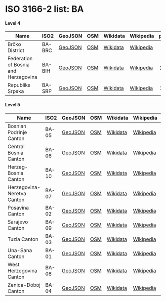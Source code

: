 # ISO 3166-2 list: BA


#### Level 4
Name | ISO2 | GeoJSON | OSM | Wikidata | Wikipedia | population 
--- | --- | --- | --- | --- | --- | --: 
Brčko District | BA-BRC | [GeoJSON](../../geojson/high/iso2/BA/BA-BRC.geojson) | [OSM](https://www.openstreetmap.org/relation/2528143) | [Wikidata](https://www.wikidata.org/wiki/Q194483) | [Wikipedia](http://en.wikipedia.org/wiki/bs%3ABr%C4%8Dko%20Distrikt) | 
Federation of Bosnia and Herzegovina | BA-BIH | [GeoJSON](../../geojson/high/iso2/BA/BA-BIH.geojson) | [OSM](https://www.openstreetmap.org/relation/2528144) | [Wikidata](https://www.wikidata.org/wiki/Q11198) | [Wikipedia](http://en.wikipedia.org/wiki/bs%3AFederacija%20Bosne%20i%20Hercegovine) | 2,219,220
Republika Srpska | BA-SRP | [GeoJSON](../../geojson/high/iso2/BA/BA-SRP.geojson) | [OSM](https://www.openstreetmap.org/relation/2528145) | [Wikidata](https://www.wikidata.org/wiki/Q11196) | [Wikipedia](http://en.wikipedia.org/wiki/sr%3A%D0%A0%D0%B5%D0%BF%D1%83%D0%B1%D0%BB%D0%B8%D0%BA%D0%B0%20%D0%A1%D1%80%D0%BF%D1%81%D0%BA%D0%B0) | 1,228,423


#### Level 5
Name | ISO2 | GeoJSON | OSM | Wikidata | Wikipedia | population 
--- | --- | --- | --- | --- | --- | --: 
Bosnian Podrinje Canton | BA-05 | [GeoJSON](../../geojson/high/iso2/BA/BA-05.geojson) | [OSM](https://www.openstreetmap.org/relation/2528146) | [Wikidata](https://www.wikidata.org/wiki/Q18256) | [Wikipedia](http://en.wikipedia.org/wiki/en%3ABosnian-Podrinje%20Canton%20Gora%C5%BEde) | 
Central Bosnia Canton | BA-06 | [GeoJSON](../../geojson/high/iso2/BA/BA-06.geojson) | [OSM](https://www.openstreetmap.org/relation/2528148) | [Wikidata](https://www.wikidata.org/wiki/Q18262) | [Wikipedia](http://en.wikipedia.org/wiki/en%3ACentral%20Bosnia%20Canton) | 
Herzeg-Bosnia Canton | BA-10 | [GeoJSON](../../geojson/high/iso2/BA/BA-10.geojson) | [OSM](https://www.openstreetmap.org/relation/2528147) | [Wikidata](https://www.wikidata.org/wiki/Q18277) | [Wikipedia](http://en.wikipedia.org/wiki/en%3ACanton%2010) | 
Herzegovina-Neretva Canton | BA-07 | [GeoJSON](../../geojson/high/iso2/BA/BA-07.geojson) | [OSM](https://www.openstreetmap.org/relation/2528149) | [Wikidata](https://www.wikidata.org/wiki/Q18273) | [Wikipedia](http://en.wikipedia.org/wiki/en%3AHerzegovina-Neretva%20Canton) | 222,007
Posavina Canton | BA-02 | [GeoJSON](../../geojson/high/iso2/BA/BA-02.geojson) | [OSM](https://www.openstreetmap.org/relation/2528150) | [Wikidata](https://www.wikidata.org/wiki/Q18249) | [Wikipedia](http://en.wikipedia.org/wiki/en%3APosavina%20Canton) | 
Sarajevo Canton | BA-09 | [GeoJSON](../../geojson/high/iso2/BA/BA-09.geojson) | [OSM](https://www.openstreetmap.org/relation/2528151) | [Wikidata](https://www.wikidata.org/wiki/Q18276) | [Wikipedia](http://en.wikipedia.org/wiki/en%3ASarajevo%20Canton) | 413,593
Tuzla Canton | BA-03 | [GeoJSON](../../geojson/high/iso2/BA/BA-03.geojson) | [OSM](https://www.openstreetmap.org/relation/2528152) | [Wikidata](https://www.wikidata.org/wiki/Q18250) | [Wikipedia](http://en.wikipedia.org/wiki/en%3ATuzla%20Canton) | 
Una-Sana Canton | BA-01 | [GeoJSON](../../geojson/high/iso2/BA/BA-01.geojson) | [OSM](https://www.openstreetmap.org/relation/2528153) | [Wikidata](https://www.wikidata.org/wiki/Q18248) | [Wikipedia](http://en.wikipedia.org/wiki/en%3AUna-Sana%20Canton) | 
West Herzegovina Canton | BA-08 | [GeoJSON](../../geojson/high/iso2/BA/BA-08.geojson) | [OSM](https://www.openstreetmap.org/relation/2528154) | [Wikidata](https://www.wikidata.org/wiki/Q18275) | [Wikipedia](http://en.wikipedia.org/wiki/en%3AWest%20Herzegovina%20Canton) | 
Zenica-Doboj Canton | BA-04 | [GeoJSON](../../geojson/high/iso2/BA/BA-04.geojson) | [OSM](https://www.openstreetmap.org/relation/2528155) | [Wikidata](https://www.wikidata.org/wiki/Q18253) | [Wikipedia](http://en.wikipedia.org/wiki/en%3AZenica-Doboj%20Canton) | 
